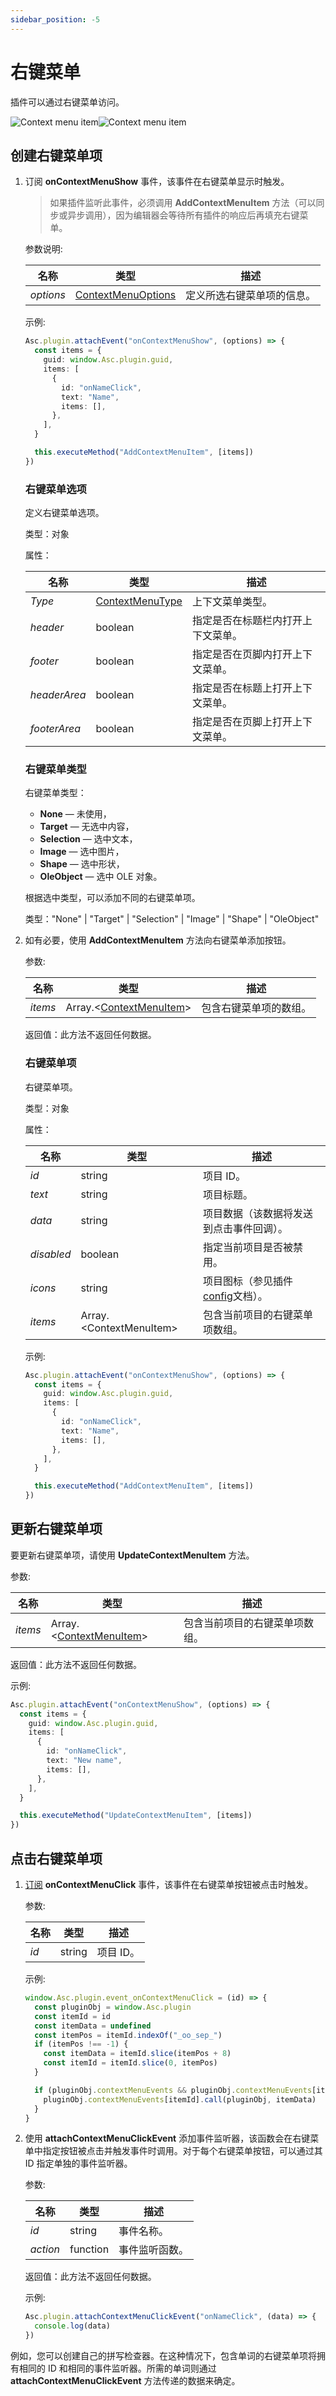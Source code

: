 ```yaml
---
sidebar_position: -5
---
```


# 右键菜单

插件可以通过右键菜单访问。

![Context menu item](/assets/images/plugins/context-menu-item.png#gh-light-mode-only)![Context menu item](/assets/images/plugins/context-menu-item.dark.png#gh-dark-mode-only)

## 创建右键菜单项

1. 订阅 **onContextMenuShow** 事件，该事件在右键菜单显示时触发。

   > 如果插件监听此事件，必须调用 **AddContextMenuItem** 方法（可以同步或异步调用），因为编辑器会等待所有插件的响应后再填充右键菜单。

   参数说明:

    | 名称       | 类型                                      | 描述                                                     |
    | ---------- | ----------------------------------------- | -------------------------------------------------------- |
    | *options*  | [ContextMenuOptions](#contextmenuoptions) | 定义所选右键菜单项的信息。                               |

   示例:

   ``` ts
   Asc.plugin.attachEvent("onContextMenuShow", (options) => {
     const items = {
       guid: window.Asc.plugin.guid,
       items: [
         {
           id: "onNameClick",
           text: "Name",
           items: [],
         },
       ],
     }

     this.executeMethod("AddContextMenuItem", [items])
   })
   ```

   ### 右键菜单选项

   定义右键菜单选项。

   类型：对象

   属性：

   | 名称         | 类型                                | 描述                                                     |
   | ------------ | ----------------------------------- | --------------------------------------------------------------- |
   | *Type*       | [ContextMenuType](#contextmenutype) | 上下文菜单类型。                                          |
   | *header*     | boolean                             | 指定是否在标题栏内打开上下文菜单。 |
   | *footer*     | boolean                             | 指定是否在页脚内打开上下文菜单。 |
   | *headerArea* | boolean                             | 指定是否在标题上打开上下文菜单。   |
   | *footerArea* | boolean                             | 指定是否在页脚上打开上下文菜单。   |

   ### 右键菜单类型

   右键菜单类型：

   - **None** — 未使用，
   - **Target** — 无选中内容，
   - **Selection** — 选中文本，
   - **Image** — 选中图片，
   - **Shape** — 选中形状，
   - **OleObject** — 选中 OLE 对象。

   根据选中类型，可以添加不同的右键菜单项。

   类型："None" | "Target" | "Selection" | "Image" | "Shape" | "OleObject"

2. 如有必要，使用 **AddContextMenuItem** 方法向右键菜单添加按钮。

   参数:

   | 名称    | 类型                                         | 描述                                   |
   | ------- | -------------------------------------------- | -------------------------------------- |
   | *items* | Array.\<[ContextMenuItem](#contextmenuitem)\> | 包含右键菜单项的数组。                  |

   返回值：此方法不返回任何数据。

    ### 右键菜单项

    右键菜单项。

    类型：对象

    属性：

    | 名称       | 类型                       | 描述                                                                                     |
    | ---------- | -------------------------- | ---------------------------------------------------------------------------------------- |
    | *id*       | string                     | 项目 ID。                                                                               |
    | *text*     | string                     | 项目标题。                                                                             |
    | *data*     | string                     | 项目数据（该数据将发送到点击事件回调）。                                               |
    | *disabled* | boolean                    | 指定当前项目是否被禁用。                                                               |
    | *icons*    | string                     | 项目图标（参见插件[config](../structure/manifest/manifest.md)文档）。                   |
    | *items*    | Array.\<ContextMenuItem\>  | 包含当前项目的右键菜单项数组。                                                         |

    示例:

    ``` ts
    Asc.plugin.attachEvent("onContextMenuShow", (options) => {
      const items = {
        guid: window.Asc.plugin.guid,
        items: [
          {
            id: "onNameClick",
            text: "Name",
            items: [],
          },
        ],
      }

      this.executeMethod("AddContextMenuItem", [items])
    })
    ```

  ## 更新右键菜单项

  要更新右键菜单项，请使用 **UpdateContextMenuItem** 方法。

  参数:

  | 名称    | 类型                                         | 描述                                                         |
  | ------- | ---------------------------------------------- | ------------------------------------------------------------ |
  | *items* |  Array.\<[ContextMenuItem](#contextmenuitem)\> | 包含当前项目的右键菜单项数组。                               |

  返回值：此方法不返回任何数据。

  示例:

  ``` ts
  Asc.plugin.attachEvent("onContextMenuShow", (options) => {
    const items = {
      guid: window.Asc.plugin.guid,
      items: [
        {
          id: "onNameClick",
          text: "New name",
          items: [],
        },
      ],
    }

    this.executeMethod("UpdateContextMenuItem", [items])
  })
  ```

## 点击右键菜单项

1. [订阅](../interacting-with-editors/overview/how-to-attach-events.md) **onContextMenuClick** 事件，该事件在右键菜单按钮被点击时触发。

   参数:

   | 名称  | 类型   | 描述      |
   | ----- | ------ | --------- |
   | *id*  | string | 项目 ID。 |

   示例:

   ``` ts
   window.Asc.plugin.event_onContextMenuClick = (id) => {
     const pluginObj = window.Asc.plugin
     const itemId = id
     const itemData = undefined
     const itemPos = itemId.indexOf("_oo_sep_")
     if (itemPos !== -1) {
       const itemData = itemId.slice(itemPos + 8)
       const itemId = itemId.slice(0, itemPos)
     }

     if (pluginObj.contextMenuEvents && pluginObj.contextMenuEvents[itemId]) {
       pluginObj.contextMenuEvents[itemId].call(pluginObj, itemData)
     }
   }
   ```

2. 使用 **attachContextMenuClickEvent** 添加事件监听器，该函数会在右键菜单中指定按钮被点击并触发事件时调用。对于每个右键菜单按钮，可以通过其 ID 指定单独的事件监听器。

   参数:

   | 名称     | 类型       | 描述           |
   | -------- | ---------- | -------------- |
   | *id*     | string     | 事件名称。     |
   | *action* | function   | 事件监听函数。 |

   返回值：此方法不返回任何数据。

   示例:

   ``` ts
   Asc.plugin.attachContextMenuClickEvent("onNameClick", (data) => {
     console.log(data)
   })
   ```
   
例如，您可以创建自己的拼写检查器。在这种情况下，包含单词的右键菜单项将拥有相同的 ID 和相同的事件监听器。所需的单词则通过 **attachContextMenuClickEvent** 方法传递的数据来确定。
